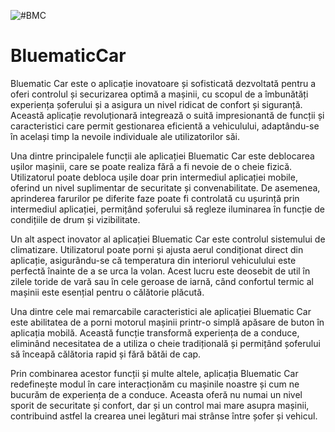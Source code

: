 ![#BMC](https://user-images.githubusercontent.com/100337916/235777444-45bda8a2-2d66-43e3-9f7d-56d0041fca97.jpg)
# BluematicCar 

Bluematic Car este o aplicație inovatoare și sofisticată dezvoltată pentru a oferi controlul și securizarea optimă a mașinii, cu scopul de a îmbunătăți experiența șoferului și a asigura un nivel ridicat de confort și siguranță. Această aplicație revoluționară integrează o suită impresionantă de funcții și caracteristici care permit gestionarea eficientă a vehiculului, adaptându-se în același timp la nevoile individuale ale utilizatorilor săi.

Una dintre principalele funcții ale aplicației Bluematic Car este deblocarea ușilor mașinii, care se poate realiza fără a fi nevoie de o cheie fizică. Utilizatorul poate debloca ușile doar prin intermediul aplicației mobile, oferind un nivel suplimentar de securitate și convenabilitate. De asemenea, aprinderea farurilor pe diferite faze poate fi controlată cu ușurință prin intermediul aplicației, permițând șoferului să regleze iluminarea în funcție de condițiile de drum și vizibilitate.

Un alt aspect inovator al aplicației Bluematic Car este controlul sistemului de climatizare. Utilizatorul poate porni și ajusta aerul condiționat direct din aplicație, asigurându-se că temperatura din interiorul vehiculului este perfectă înainte de a se urca la volan. Acest lucru este deosebit de util în zilele toride de vară sau în cele geroase de iarnă, când confortul termic al mașinii este esențial pentru o călătorie plăcută.

Una dintre cele mai remarcabile caracteristici ale aplicației Bluematic Car este abilitatea de a porni motorul mașinii printr-o simplă apăsare de buton în aplicația mobilă. Această funcție transformă experiența de a conduce, eliminând necesitatea de a utiliza o cheie tradițională și permițând șoferului să înceapă călătoria rapid și fără bătăi de cap.

Prin combinarea acestor funcții și multe altele, aplicația Bluematic Car redefinește modul în care interacționăm cu mașinile noastre și cum ne bucurăm de experiența de a conduce. Aceasta oferă nu numai un nivel sporit de securitate și confort, dar și un control mai mare asupra mașinii, contribuind astfel la crearea unei legături mai strânse între șofer și vehicul.



